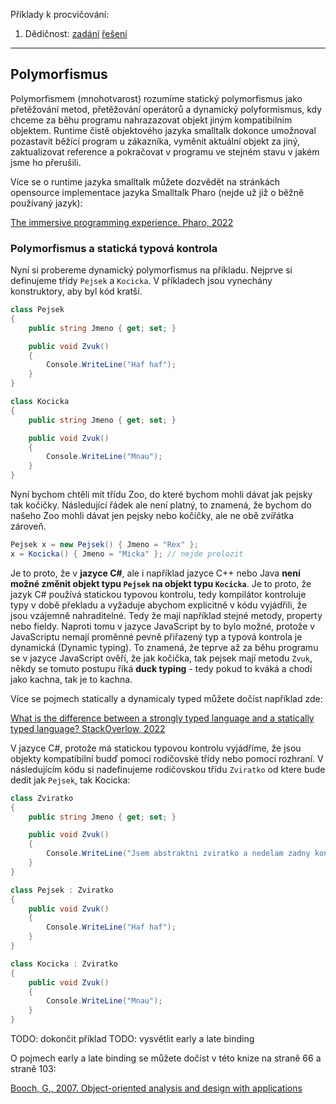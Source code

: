 Příklady k procvičování:
1. Dědičnost: [zadání](1_polymorfismus_zadani.cs) [řešení](1_polymorfismus_reseni.cs)
---

## Polymorfismus

Polymorfismem (mnohotvarost) rozumíme statický polymorfismus jako přetěžování metod, přetěžování operátorů a dynamický polyformismus, kdy chceme za běhu programu nahrazazovat objekt jiným kompatibilním objektem. Runtime čistě objektového jazyka smalltalk dokonce umožnoval pozastavit běžící program u zákazníka, vyměnit aktuální objekt za jiný, zaktualizovat reference a pokračovat v programu ve stejném stavu v jakém jsme ho přerušili.

Více se o runtime jazyka smalltalk můžete dozvědět na stránkách opensource implementace jazyka Smalltalk Pharo (nejde už již o běžně používaný jazyk):

[The immersive programming experience. Pharo, 2022]( https://pharo.org/)

### Polymorfismus a statická typová kontrola

Nyní si probereme dynamický polymorfismus na příkladu. Nejprve si definujeme třídy `Pejsek` a `Kocicka`. V příkladech jsou vynechány konstruktory, aby byl kód kratší.
```cs 
class Pejsek
{
    public string Jmeno { get; set; }

    public void Zvuk()
    {
        Console.WriteLine("Haf haf");
    }
}

class Kocicka
{
    public string Jmeno { get; set; }

    public void Zvuk()
    {
        Console.WriteLine("Mnau");
    }
}
```

Nyní bychom chtěli mít třídu Zoo, do které bychom mohli dávat jak pejsky tak kočičky. Následující řádek ale není platný, to znamená, že bychom do našeho Zoo mohli dávat jen pejsky nebo kočičky, ale ne obě zvířátka zároveň.
```cs
Pejsek x = new Pejsek() { Jmeno = "Rex" };
x = Kocicka() { Jmeno = "Micka" }; // nejde prelozit
```

Je to proto, že v **jazyce C#**, ale i například jazyce C++ nebo Java **není možné změnit objekt typu `Pejsek` na objekt typu `Kocicka`**. Je to proto, že jazyk C# používá statickou typovou kontrolu, tedy kompilátor kontroluje typy v době překladu a vyžaduje abychom explicitně v kódu vyjádřili, že jsou vzájemně nahraditelné.  Tedy že mají například stejné metody, property nebo fieldy. Naproti tomu v jazyce JavaScript by to bylo možné, protože v JavaScriptu nemají proměnné pevně přiřazený typ a typová kontrola je dynamická (Dynamic typing). To znamená, že teprve až za běhu programu se v jazyce JavaScript ověří, že jak kočička, tak pejsek mají metodu `Zvuk`, někdy se tomuto postupu říká **duck typing** - tedy pokud to kváká a chodí jako kachna, tak je to kachna.

Více se pojmech statically a dynamicaly typed můžete dočíst například zde:

[What is the difference between a strongly typed language and a statically typed language? StackOverlow, 2022](https://stackoverflow.com/a/2696369)

V jazyce C#, protože má statickou typovou kontrolu vyjádříme, že jsou objekty kompatibilní budď pomocí rodičovské třídy nebo pomocí rozhraní. V následujícím kódu si nadefinujeme rodičovskou třídu `Zviratko` od ktere bude dedit jak `Pejsek`, tak Kocicka:

```cs
class Zviratko
{
    public string Jmeno { get; set; }

    public void Zvuk()
    {
        Console.WriteLine("Jsem abstraktni zviratko a nedelam zadny konkretni zvuk");
    }
}

class Pejsek : Zviratko
{
    public void Zvuk()
    {
        Console.WriteLine("Haf haf");
    }
}

class Kocicka : Zviratko
{
    public void Zvuk()
    {
        Console.WriteLine("Mnau");
    }
}
```


TODO: dokončit příklad
TODO: vysvětlit early a late binding



O pojmech early a late binding se můžete dočíst v této knize na straně 66 a straně 103:

[Booch, G., 2007. Object-oriented analysis and design with applications](https://www.amazon.com/Object-Oriented-Analysis-Design-Applications-3rd/dp/020189551X/ref=sr_1_1?crid=3J6T6XIHYPCP8&keywords=Object-Oriented+Analysis+and+Design+with+Application&qid=1646832764&s=books&sprefix=object-oriented+analysis+and+design+with+application%2Cstripbooks-intl-ship%2C128&sr=1-1)

